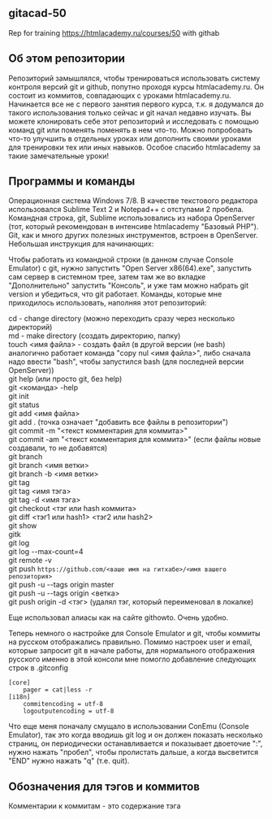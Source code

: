 ## gitacad-50
Rep for training https://htmlacademy.ru/courses/50 with githab

## Об этом репозитории

Репозиторий замышлялся, чтобы тренироваться использовать систему контроля версий git и github, попутно проходя курсы htmlacademy.ru. Он состоит из коммитов, совпадающих с уроками htmlacademy.ru. Начинается все не с первого занятия первого курса, т.к. я додумался до такого использования только сейчас и git начал недавно изучать. Вы можете клонировать себе этот репозиторий и исследовать с помощью команд git или поменять поменять в нем что-то. Можно попробовать что-то улучшить в отдельных уроках или дополнить своими уроками для тренировки тех или иных навыков. Особое спасибо htmlacademy за такие замечательные уроки!

## Программы и команды

Операционная система Windows 7/8. В качестве текстового редактора использовался Sublime Text 2 и Notepad++ с отступами 2 пробела. Командная строка, git, Sublime использовались из набора OpenServer (тот, который рекомендован в интенсиве htmlacademy "Базовый PHP"). Git, как и много других полезных инструментов, встроен в OpenServer. Небольшая инструкция для начинающих:

Чтобы работать из командной строки (в данном случае Console Emulator) с git, нужно запустить "Open Server x86(64).exe", запустить сам сервер в системном трее, затем там же во вкладке "Дополнительно" запустить "Консоль", и уже там можно набрать git version и убедиться, что git работает. Команды, которые мне приходилось использовать, наполняя этот репозиторий:

cd - change directory (можно переходить сразу через несколько директорий)  
md - make directory (создать директорию, папку)  
touch <имя файла> - создать файл (в другой версии (не bash) аналогично работает команда "copy nul <имя файла>", либо сначала надо ввести "bash", чтобы запустился bash (для последней версии OpenServer))  
git help (или просто git, без help)  
git <команда> -help  
git init  
git status  
git add <имя файла>  
git add . (точка означает "добавить все файлы в репозитории")  
git commit -m "<текст комментария для коммита>"  
git commit -am "<текст комментария для коммита>" (если файлы новые создавали, то не добавятся)  
git branch  
git branch <имя ветки>  
git branch -b <имя ветки>  
git tag  
git tag <имя тэга>  
git tag -d <имя тэга>  
git checkout <тэг или hash коммита>  
git diff <тэг1 или hash1> <тэг2 или hash2>  
git show  
gitk  
git log  
git log --max-count=4  
git remote -v  
git push `https://github.com/<ваше имя на гитхабе>/<имя вашего репозитория>`  
git push -u --tags origin master  
git push -u --tags origin <ветка>  
git push origin -d <тэг> (удалял тэг, который переименовал в локалке)  

Еще использовал алиасы как на сайте githowto. Очень удобно.

Теперь немного о настройке для Console Emulator и git, чтобы коммиты на русском отображались правильно. Помимо настроек user и email, которые запросит git в начале работы, для нормального отображения русского именно в этой консоли мне помогло добавление следующих строк в .gitconfig

```
[core]
    pager = cat|less -r
[i18n]
    commitencoding = utf-8
    logoutputencoding = utf-8
```

Что еще меня поначалу смущало в использовании СonEmu (Console Emulator), так это когда вводишь git log и он должен показать несколько страниц, он периодически останавливается и показывает двоеточие ":", нужно нажать "пробел", чтобы пролистать дальше, а когда высветится "END" нужно нажать "q" (т.е. quit).

## Обозначения для тэгов и коммитов

Комментарии к коммитам - это содержание тэга <title> из html файла. Тэги обозначают <номер курса>.<номер урока>. Таким образом вы сможете найти нужный урок на htmlacademy. Пример:

git checkout 50.7 означает, что вы переключились на коммит с тэгом 50.7, которому на htmlacademy соответствует урок https://htmlacademy.ru/courses/50/run/7

Только испытания я тэгировал как 50.9.test, т.е. добавлял еще слово "test". Все доступные тэги можно посмотреть командой git tag.

Кстати, в первый раз, когда пушил репозиторий, то тэги не отправил, оказалось, что надо прописывать в параметрах push еще и --tags.

## В процессе использовались

http://html-academy.ru/codeguide/html-css.html#css-order  
https://githowto.com/  
http://think-like-a-git.net/  
http://learngitbranching.js.org/  
https://habrahabr.ru/post/74839/  
https://habrahabr.ru/post/158639/ - сам не читал, но думаю, что в принципе кодировки не должны вызывать каких-то проблем, хоть я и сторонник писать коммиты на английском.  
http://ilfire.ru/kompyutery/shpargalka-po-sintaksisu-markdown-markdaun-so-vsemi-samymi-populyarnymi-tegami/  

## P.S.

Кстати, просто папки с версиями файлов у меня весят 72689 байт, а на диске занимают 241664 байта. Те же версии файлов в git весят 85172 байта, а на диске занимают 172032 байта, т.е. почти в полтора раза меньше. В этом, видимо, одна из фишек git, он хранит только изменения. Что означает вес (размер) файлов и разница в нем, я точно не знаю.

скриншоты:  
без git (просто папки) https://prnt.sc/ghbhzl  
с git https://prnt.sc/ghbhev
